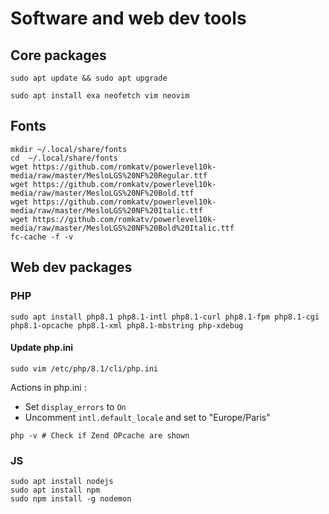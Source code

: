 # Software and web dev tools

## Core packages
```shell
sudo apt update && sudo apt upgrade

sudo apt install exa neofetch vim neovim
```

## Fonts

```shell
mkdir ~/.local/share/fonts
cd  ~/.local/share/fonts
wget https://github.com/romkatv/powerlevel10k-media/raw/master/MesloLGS%20NF%20Regular.ttf
wget https://github.com/romkatv/powerlevel10k-media/raw/master/MesloLGS%20NF%20Bold.ttf
wget https://github.com/romkatv/powerlevel10k-media/raw/master/MesloLGS%20NF%20Italic.ttf
wget https://github.com/romkatv/powerlevel10k-media/raw/master/MesloLGS%20NF%20Bold%20Italic.ttf
fc-cache -f -v
```

## Web dev packages

### PHP

```shell
sudo apt install php8.1 php8.1-intl php8.1-curl php8.1-fpm php8.1-cgi php8.1-opcache php8.1-xml php8.1-mbstring php-xdebug
```

#### Update php.ini
```shell
sudo vim /etc/php/8.1/cli/php.ini
```
Actions in php.ini :
- Set `display_errors` to `On`
- Uncomment `intl.default_locale` and set to "Europe/Paris"

```shell
php -v # Check if Zend OPcache are shown
```

### JS
```shell
sudo apt install nodejs
sudo apt install npm
sudo npm install -g nodemon
```
